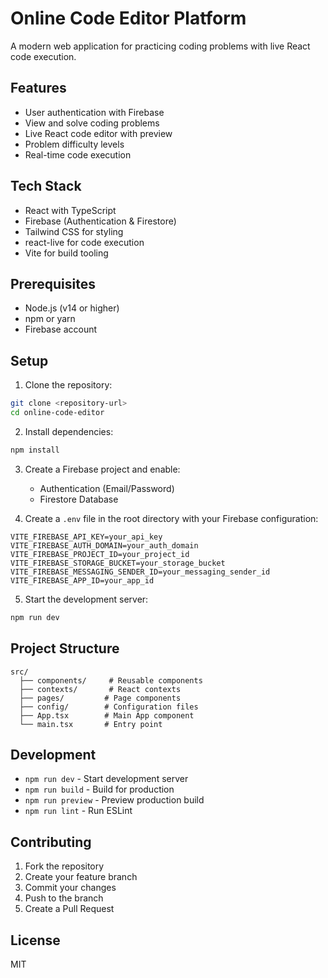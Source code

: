 # Online Code Editor Platform

A modern web application for practicing coding problems with live React code execution.

## Features

- User authentication with Firebase
- View and solve coding problems
- Live React code editor with preview
- Problem difficulty levels
- Real-time code execution

## Tech Stack

- React with TypeScript
- Firebase (Authentication & Firestore)
- Tailwind CSS for styling
- react-live for code execution
- Vite for build tooling

## Prerequisites

- Node.js (v14 or higher)
- npm or yarn
- Firebase account

## Setup

1. Clone the repository:
```bash
git clone <repository-url>
cd online-code-editor
```

2. Install dependencies:
```bash
npm install
```

3. Create a Firebase project and enable:
   - Authentication (Email/Password)
   - Firestore Database

4. Create a `.env` file in the root directory with your Firebase configuration:
```
VITE_FIREBASE_API_KEY=your_api_key
VITE_FIREBASE_AUTH_DOMAIN=your_auth_domain
VITE_FIREBASE_PROJECT_ID=your_project_id
VITE_FIREBASE_STORAGE_BUCKET=your_storage_bucket
VITE_FIREBASE_MESSAGING_SENDER_ID=your_messaging_sender_id
VITE_FIREBASE_APP_ID=your_app_id
```

5. Start the development server:
```bash
npm run dev
```

## Project Structure

```
src/
  ├── components/     # Reusable components
  ├── contexts/       # React contexts
  ├── pages/         # Page components
  ├── config/        # Configuration files
  ├── App.tsx        # Main App component
  └── main.tsx       # Entry point
```

## Development

- `npm run dev` - Start development server
- `npm run build` - Build for production
- `npm run preview` - Preview production build
- `npm run lint` - Run ESLint

## Contributing

1. Fork the repository
2. Create your feature branch
3. Commit your changes
4. Push to the branch
5. Create a Pull Request

## License

MIT